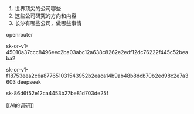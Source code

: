 
1. 世界顶尖的公司哪些
2. 这些公司研究的方向和内容
3. 长沙有哪些公司，做哪些事情

openrouter

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

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
deepseek

sk-86d6f52e12ca4453b27be81d703de25f

[[AI的调研]]

